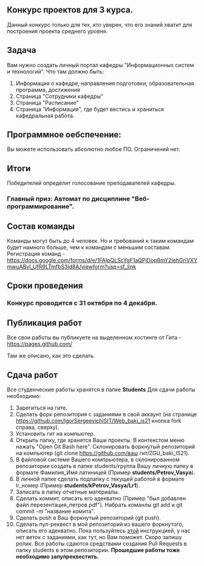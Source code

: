 ﻿## Конкурс проектов для 3 курса. 

Данный конкурс только для тех, кто уверен, что его знаний хватит для построения проекта среднего уровня. 

## Задача 

Вам нужно создать личный портал кафедры "Информационных систем и технологий". Что там должно быть:
1. Информация о кафедре, направления подготовки, образовательная программа, достижения
2. Страница "Сотрудники кафедры"
3. Страница "Расписание"
4. Страница "Информация", где будет вестись и храниться кафедральная работа. 


## Программное оебспечение:
Вы можете использовать абсолютно любое ПО. Ограничений нет.

## Итоги
Победителей определит голосование преподавателей кафедры. 
### Главный приз: Автомат по дисциплине "Веб-программирование".

## Состав команды
Команды могут быть до 4 человек. Но и требований к таким командам будет намного больше, чем к командам с меньшим составам. 
Регистрация команд - https://docs.google.com/forms/d/e/1FAIpQLScYgF1aQPjDop8mY2IehGriVXYmwuABvI_UfR9LTmfbS3jd8A/viewform?usp=sf_link

## Сроки проведения
### Конкурс проводится с 31 октября по 4 декабря. 

## Публикация работ
Все свои работы вы публикуете на выделенном хостинге от Гита - https://pages.github.com/

Там же описано, как это сделать.

## Сдача работ

Все студенческие работы хранятся в папке **Students**
Для сдачи работы необходимо:
1. Зарегиться на гите.
2. Сделать форк репозитория с заданиями в свой аккаунт (на странице https://github.com/IgorSergeevichISIT/Web_baki_is21 кнопка fork справа, сверху).
3. Установить гит на компьютер.
4. Открыть папку, где хранятся Ваши проекты. В контекстом меню нажать "Open Git Bash here". Склонировать форкнутый репозиторий на компьютер (git clone https://github.com/ваш гит/ZGU_baki_IS21).
5. В файловой системе Вашего компрьютера, в склонированном репозитории создать в папке students/группа Вашу личную папку в формате Фамилия_Имя латиницей (Пример **students/Petrov_Vasya**).
6. В личной папке сделать подпапку с текущей работой в формате lr_номер (Пример **students/kPetrov_Vasya/Lr1**).
7. Записать в папку отчетные материалы.
8. Сделать коммит, описать его адекватно (Пример "был добавлен файл перезентация_петров.pdf"). Набрать команлы git add и git commit -m "название комита".
9. Сделать push в Ваш форкнутый репозиторий (git push).
10. Сделать пул-реквест в мой репозиторий из вашего форкнутого, описать его адекватно.
Пока пользуйтесь [этой](https://vk.com/@efimchik_post_edu-tfm-2019-1) инструкцией, у нас нет веток с заданиями, как тут, но Вам поможет. Скоро запишу ролик.
Все работы сдаются средствами создания Pull Requests в папку students в этом репозитории.
**Прошедшие работы тоже необходимо запулреквестить.**
